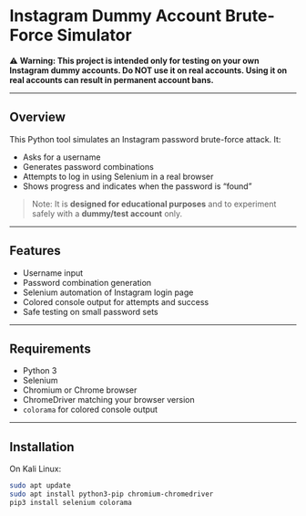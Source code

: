 # Instagram Dummy Account Brute-Force Simulator

⚠️ **Warning: This project is intended only for testing on your own Instagram dummy accounts. Do NOT use it on real accounts. Using it on real accounts can result in permanent account bans.**

---

## Overview

This Python tool simulates an Instagram password brute-force attack. It:

- Asks for a username
- Generates password combinations
- Attempts to log in using Selenium in a real browser
- Shows progress and indicates when the password is “found”

> Note: It is **designed for educational purposes** and to experiment safely with a **dummy/test account** only.

---

## Features

- Username input
- Password combination generation
- Selenium automation of Instagram login page
- Colored console output for attempts and success
- Safe testing on small password sets

---

## Requirements

- Python 3
- Selenium
- Chromium or Chrome browser
- ChromeDriver matching your browser version
- `colorama` for colored console output

---

## Installation

On Kali Linux:

```bash
sudo apt update
sudo apt install python3-pip chromium-chromedriver
pip3 install selenium colorama
